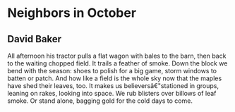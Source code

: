 # Neighbors in October
## David Baker
All afternoon his tractor pulls a flat wagon
with bales to the barn, then back to the waiting
chopped field. It trails a feather of smoke.
Down the block we bend with the season:
shoes to polish for a big game,
storm windows to batten or patch.
And how like a field is the whole sky now
that the maples have shed their leaves, too.
It makes us believersâ€"stationed in groups,
leaning on rakes, looking into space. We rub blisters
over billows of leaf smoke. Or stand alone,
bagging gold for the cold days to come.